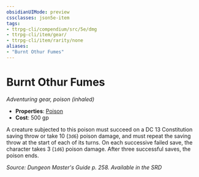```yaml
---
obsidianUIMode: preview
cssclasses: json5e-item
tags:
- ttrpg-cli/compendium/src/5e/dmg
- ttrpg-cli/item/gear/
- ttrpg-cli/item/rarity/none
aliases: 
- "Burnt Othur Fumes"
---
```

# Burnt Othur Fumes
*Adventuring gear, poison (inhaled)*  


- **Properties**: [Poison](/CLI/item-properties.md#Poison)
- **Cost**: 500 gp

A creature subjected to this poison must succeed on a DC 13 Constitution saving throw or take 10 (`3d6`) poison damage, and must repeat the saving throw at the start of each of its turns. On each successive failed save, the character takes 3 (`1d6`) poison damage. After three successful saves, the poison ends.

*Source: Dungeon Master's Guide p. 258. Available in the <span title='Systems Reference Document (5.1)'>SRD</span>*